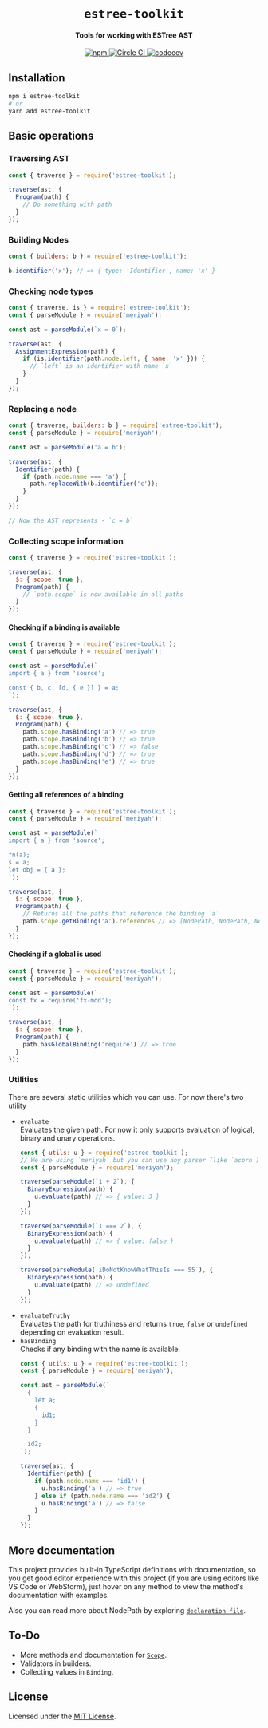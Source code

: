 <h1 align=center>
  <code>estree-toolkit</code>
</h1>
<h4 align=center>Tools for working with ESTree AST</h4>
<p align=center>
  <a href="https://npmjs.com/package/estree-toolkit">
    <img alt="npm" src="https://img.shields.io/npm/v/estree-toolkit?style=flat-square">
  </a>
  <a href="https://circleci.com/gh/sarsamurmu/estree-toolkit">
    <img alt="Circle CI" src="https://circleci.com/gh/sarsamurmu/estree-toolkit.svg?style=svg">
  </a>
  <a href="https://codecov.io/gh/sarsamurmu/estree-toolkit">
    <img alt="codecov" src="https://img.shields.io/codecov/c/github/sarsamurmu/estree-toolkit?style=flat-square">
  </a>
</p>

## Installation
```bash
npm i estree-toolkit
# or
yarn add estree-toolkit
```

## Basic operations
### Traversing AST
```js
const { traverse } = require('estree-toolkit');

traverse(ast, {
  Program(path) {
    // Do something with path
  }
});
```
### Building Nodes
```js
const { builders: b } = require('estree-toolkit');

b.identifier('x'); // => { type: 'Identifier', name: 'x' }
```
### Checking node types
```js
const { traverse, is } = require('estree-toolkit');
const { parseModule } = require('meriyah');

const ast = parseModule(`x = 0`);

traverse(ast, {
  AssignmentExpression(path) {
    if (is.identifier(path.node.left, { name: 'x' })) {
      // `left` is an identifier with name `x`
    }
  }
});
```
### Replacing a node
```js
const { traverse, builders: b } = require('estree-toolkit');
const { parseModule } = require('meriyah');

const ast = parseModule('a = b');

traverse(ast, {
  Identifier(path) {
    if (path.node.name === 'a') {
      path.replaceWith(b.identifier('c'));
    }
  }
});

// Now the AST represents - `c = b`
```
### Collecting scope information
```js
const { traverse } = require('estree-toolkit');

traverse(ast, {
  $: { scope: true },
  Program(path) {
    // `path.scope` is now available in all paths
  }
});
```
#### Checking if a binding is available
```js
const { traverse } = require('estree-toolkit');
const { parseModule } = require('meriyah');

const ast = parseModule(`
import { a } from 'source';

const { b, c: [d, { e }] } = a;
`);

traverse(ast, {
  $: { scope: true },
  Program(path) {
    path.scope.hasBinding('a') // => true
    path.scope.hasBinding('b') // => true
    path.scope.hasBinding('c') // => false
    path.scope.hasBinding('d') // => true
    path.scope.hasBinding('e') // => true
  }
});
```
#### Getting all references of a binding
```js
const { traverse } = require('estree-toolkit');
const { parseModule } = require('meriyah');

const ast = parseModule(`
import { a } from 'source';

fn(a);
s = a;
let obj = { a };
`);

traverse(ast, {
  $: { scope: true },
  Program(path) {
    // Returns all the paths that reference the binding `a`
    path.scope.getBinding('a').references // => [NodePath, NodePath, NodePath]
  }
});
```
#### Checking if a global is used
```js
const { traverse } = require('estree-toolkit');
const { parseModule } = require('meriyah');

const ast = parseModule(`
const fx = require('fx-mod');
`);

traverse(ast, {
  $: { scope: true },
  Program(path) {
    path.hasGlobalBinding('require') // => true
  }
});
```
### Utilities
There are several static utilities which you can use. For now there's two utility
- `evaluate`\
  Evaluates the given path. For now it only supports evaluation of logical, binary and unary operations.
  ```js
  const { utils: u } = require('estree-toolkit');
  // We are using `meriyah` but you can use any parser (like `acorn`)
  const { parseModule } = require('meriyah');

  traverse(parseModule(`1 + 2`), {
    BinaryExpression(path) {
      u.evaluate(path) // => { value: 3 }
    }
  });

  traverse(parseModule(`1 === 2`), {
    BinaryExpression(path) {
      u.evaluate(path) // => { value: false }
    }
  });

  traverse(parseModule(`iDoNotKnowWhatThisIs === 55`), {
    BinaryExpression(path) {
      u.evaluate(path) // => undefined
    }
  });
  ```
- `evaluateTruthy`\
  Evaluates the path for truthiness and returns `true`, `false` or `undefined` depending on
  evaluation result.
- `hasBinding`\
  Checks if any binding with the name is available.
  ```js
  const { utils: u } = require('estree-toolkit');
  const { parseModule } = require('meriyah');

  const ast = parseModule(`
    {
      let a;
      {
        id1;
      }
    }

    id2;
  `);

  traverse(ast, {
    Identifier(path) {
      if (path.node.name === 'id1') {
        u.hasBinding('a') // => true
      } else if (path.node.name === 'id2') {
        u.hasBinding('a') // => false
      }
    }
  });
  ```

## More documentation
This project provides built-in TypeScript definitions with documentation, so you get
good editor experience with this project (if you are using editors like VS Code or WebStorm),
just hover on any method to view the method's documentation with examples.

Also you can read more about NodePath by exploring [`declaration file`](/src/nodepath-doc.ts).

## To-Do
- More methods and documentation for [`Scope`](/src/scope.ts).
- Validators in builders.
- Collecting values in `Binding`.

## License
Licensed under the [MIT License](/LICENSE).
